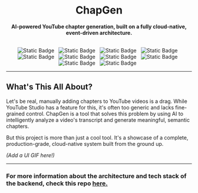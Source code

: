 <div align="center">
<h1 align="center">ChapGen</h1>
<p align="center">
<strong>AI-powered YouTube chapter generation, built on a fully cloud-native, event-driven architecture.</strong>
<br />
<br />
</p>
<span style="margin-top: 10px; width: 4rem; margin-right: 0.5rem;"><img alt="Static Badge" src="https://img.shields.io/badge/Python-3776AB?style=flat&logo=python&logoColor=%23ffffff&logoSize=auto"></span>
<span style="margin-top: 10px; width: 4rem; margin-right: 0.5rem;"><img alt="Static Badge" src="https://img.shields.io/badge/Kubernetes-f3f3f3?style=flat&logo=kubernetes&logoSize=auto"></span>
<span style="margin-top: 10px; width: 4rem; margin-right: 0.5rem;"><img alt="Static Badge" src="https://img.shields.io/badge/MinIO-61DAFB?style=flat&logo=minio&logoColor=%23000000&logoSize=auto"></span>
<span style="margin-top: 10px; width: 4rem; margin-right: 0.5rem;"><img alt="Static Badge" src="https://img.shields.io/badge/Docker-2496ED?style=flat&logo=docker&logoColor=%23ffffff&logoSize=auto"></span>
<span style="margin-top: 10px; width: 4rem; margin-right: 0.5rem;"><img alt="Static Badge" src="https://img.shields.io/badge/Kafka-20BEFF?style=flat&logo=apachekafka&logoColor=%23fffff&logoSize=auto"></span>
<span style="margin-top: 10px; width: 4rem; margin-right: 0.5rem;"><img alt="Static Badge" src="https://img.shields.io/badge/Gemini-8E75B2?style=flat&logo=googlegemini&logoColor=%23ffffff&logoSize=auto"></span>
<span style="margin-top: 10px; width: 4rem; margin-right: 0.5rem;"><img alt="Static Badge" src="https://img.shields.io/badge/HuggingFace-040404?style=flat&logo=huggingface&logoColor=%23FFD21E&logoSize=auto"></span>
<span style="margin-top: 10px; width: 4rem; margin-right: 0.5rem;"><img alt="Static Badge" src="https://img.shields.io/badge/GitHub Actions-2088FF?style=flat&logo=githubactions&logoColor=%23ffffff&logoSize=auto"></span>
<span style="margin-top: 10px; width: 4rem; margin-right: 0.5rem;"><img alt="Static Badge" src="https://img.shields.io/badge/Nginx-009639?style=flat&logo=nginx&logoColor=%23ffffff&logoSize=auto"></span>
<span style="margin-top: 10px; width: 4rem; margin-right: 0.5rem;"><img alt="Static Badge" src="https://img.shields.io/badge/Google Cloud-4285F4?style=flat&logo=googlecloud&logoColor=%23ffffff&logoSize=auto"></span>
</br>
</div>

-----

## What's This All About?

Let's be real, manually adding chapters to YouTube videos is a drag. While YouTube Studio has a feature for this, it's often too generic and lacks fine-grained control. ChapGen is a tool that solves this problem by using AI to intelligently analyze a video's transcript and generate meaningful, semantic chapters.

But this project is more than just a cool tool. It's a showcase of a complete, production-grade, cloud-native system built from the ground up.

*(Add a UI GIF here!)*

-----

### For more information about the architecture and tech stack of the backend, check this repo [here.](https://github.com/rkhatta1/ChapterGen)